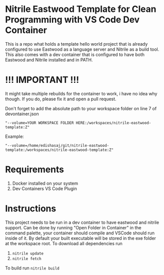 # Nitrile Eastwood Template for Clean Programming with VS Code Dev Container

This is a repo what holds a template hello world project that is already configured to use Eastwood as a language server and Nitrile as a build tool. This also comes with a dev container that is configured to have both Eastwood and Nitrile installed and in PATH. 

# !!! IMPORTANT !!!

It might take multiple rebuilds for the container to work, i have no idea why though. If you do, please fix it and open a pull request.

Don't forget to add the absolute path to your workspace folder on line 7 of devontainer.json <br>

`"--volume=YOUR WORKSPACE FOLDER HERE:/workspaces/nitrile-eastwood-template:Z"`

Example:

`"--volume=/home/edishasaj/git/nitrile-eastwood-template:/workspaces/nitrile-eastwood-template:Z"`

# Requirements

1. Docker installed on your system
2. Dev Containers VS Code Plugin

# Instructions
This project needs to be run in a dev container to have eastwood and nitrile support. Can be done by running "Open Folder in Container" in the command palette, your container should compile and VSCode should run inside of it. By default your built executable will be stored in the exe folder at the workspace root. To download all dependencies run
1. `nitrile update`
2. `nitrile fetch`

To build run `nitrile build`
